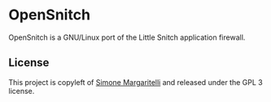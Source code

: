 # OpenSnitch

OpenSnitch is a GNU/Linux port of the Little Snitch application firewall.

## License

This project is copyleft of [Simone Margaritelli](http://www.evilsocket.net/) and released under the GPL 3 license.
